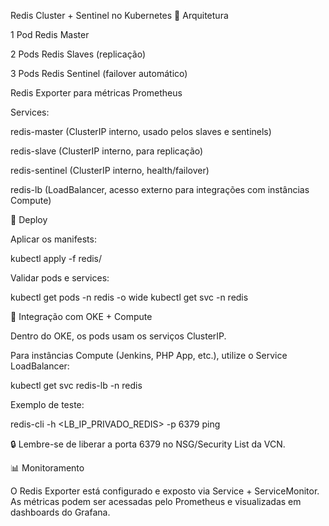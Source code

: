 Redis Cluster + Sentinel no Kubernetes
📌 Arquitetura

1 Pod Redis Master

2 Pods Redis Slaves (replicação)

3 Pods Redis Sentinel (failover automático)

Redis Exporter para métricas Prometheus

Services:

redis-master (ClusterIP interno, usado pelos slaves e sentinels)

redis-slave (ClusterIP interno, para replicação)

redis-sentinel (ClusterIP interno, health/failover)

redis-lb (LoadBalancer, acesso externo para integrações com instâncias Compute)

🚀 Deploy

Aplicar os manifests:

kubectl apply -f redis/


Validar pods e services:

kubectl get pods -n redis -o wide
kubectl get svc -n redis

🔗 Integração com OKE + Compute

Dentro do OKE, os pods usam os serviços ClusterIP.

Para instâncias Compute (Jenkins, PHP App, etc.), utilize o Service LoadBalancer:

kubectl get svc redis-lb -n redis


Exemplo de teste:

redis-cli -h <LB_IP_PRIVADO_REDIS> -p 6379 ping


🔒 Lembre-se de liberar a porta 6379 no NSG/Security List da VCN.

📊 Monitoramento

O Redis Exporter está configurado e exposto via Service + ServiceMonitor.
As métricas podem ser acessadas pelo Prometheus e visualizadas em dashboards do Grafana.
